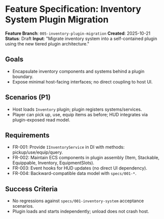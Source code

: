 # Feature Specification: Inventory System Plugin Migration

**Feature Branch**: `005-inventory-plugin-migration`
**Created**: 2025-10-21
**Status**: Draft
**Input**: "Migrate inventory system into a self-contained plugin using the new tiered plugin architecture."

## Goals

- Encapsulate inventory components and systems behind a plugin boundary.
- Expose minimal host-facing interfaces; no direct coupling to host UI.

## Scenarios (P1)

- Host loads `Inventory` plugin; plugin registers systems/services.
- Player can pick up, use, equip items as before; HUD integrates via plugin-exposed read model.

## Requirements

- FR-001: Provide `IInventoryService` in DI with methods: pickup/use/equip/query.
- FR-002: Maintain ECS components in plugin assembly (Item, Stackable, Equippable, Inventory, EquipmentSlots).
- FR-003: Event hooks for HUD updates (no direct UI dependency).
- FR-004: Backward-compatible data model with `specs/001-*`.

## Success Criteria

- No regressions against `specs/001-inventory-system` acceptance scenarios.
- Plugin loads and starts independently; unload does not crash host.

